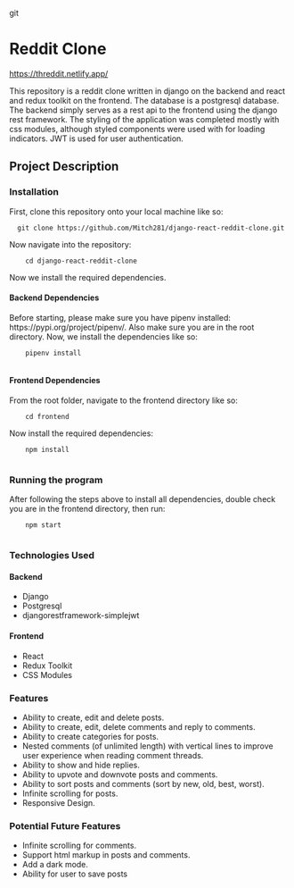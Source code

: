 git <h1>Reddit Clone</h1>
https://threddit.netlify.app/

<p>
This repository is a reddit clone written in django on the backend and react and redux toolkit on the frontend. The database is a postgresql database. The backend simply serves as a rest api to the frontend using the django rest       framework. The styling of the application was completed mostly with css modules, although styled components were used with for loading indicators. JWT is used for user authentication.
</p>
<h2>Project Description</h2>
<h3>Installation</h3>
<p>
  First, clone this repository onto your local machine like so:<br />
  <code>
  git clone https://github.com/Mitch281/django-react-reddit-clone.git
  </code>
  <br />
  Now navigate into the repository:<br />
  <code>
    cd django-react-reddit-clone
  </code>
  <br />
  Now we install the required dependencies.
</p>
<h4>Backend Dependencies</h4>
<p>Before starting, please make sure you have pipenv installed: https://pypi.org/project/pipenv/. Also make sure you are in the root directory. Now, we install the dependencies like so: <br />
  <code>
    pipenv install 
  </code>
</p>
<h4>Frontend Dependencies</h4>
<p>From the root folder, navigate to the frontend directory like so:<br />
  <code>
    cd frontend
  </code>
  <br />
  Now install the required dependencies:<br />
  <code>
    npm install
  </code>
  <br />
</p>
<h3>Running the program</h3>
<p>
  After following the steps above to install all dependencies, double check you are in the frontend directory, then run: <br />
  <code>
    npm start
  </code>
  <br />
</p>
<h3>Technologies Used</h3>
<h4>Backend</h4>
<ul>
  <li>Django</li>
  <li>Postgresql</li>
  <li>djangorestframework-simplejwt</li>
</ul>
<h4>Frontend</h4>
<ul>
  <li>React</li>
  <li>Redux Toolkit</li>
  <li>CSS Modules</li>
</ul>
<h3>Features</h3>
<ul>
  <li>Ability to create, edit and delete posts.</li>
  <li>Ability to create, edit, delete comments and reply to comments.</li>
  <li>Ability to create categories for posts.</li>
  <li>Nested comments (of unlimited length) with vertical lines to improve user experience when reading comment threads.</li>
  <li>Ability to show and hide replies.</li>
  <li>Ability to upvote and downvote posts and comments.</li>
  <li>Ability to sort posts and comments (sort by new, old, best, worst).</li>
  <li>Infinite scrolling for posts.</li>
  <li>Responsive Design.</li>
</ul>
<h3>Potential Future Features</h3>
<ul>
  <li>Infinite scrolling for comments.</li>
  <li>Support html markup in posts and comments.</li>
  <li>Add a dark mode.</li>
  <li>Ability for user to save posts</li>
</ul>
